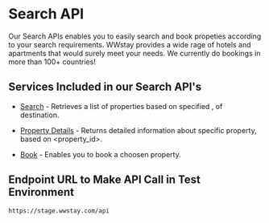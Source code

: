 # Search API

Our Search APIs enables you to easily search and book propeties according to your search requirements. 
WWstay provides a wide rage of hotels and apartments that would surely meet your needs. 
We currently do bookings in more than 100+ countries!

## Services Included in our Search API's

* [Search](search.md) - Retrieves a list of properties based on specified <latitude>,<longitude> of destination.

* [Property Details](detail.md) - Returns detailed information about specific property, based on <property_id>.

* [Book](book.md) - Enables you to book a choosen property.

## Endpoint URL to Make API Call in Test Environment
  
  ```
  https://stage.wwstay.com/api
  ```

